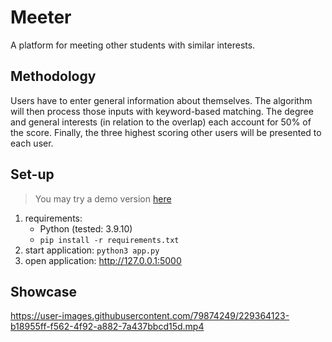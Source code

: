 # Meeter

A platform for meeting other students with similar interests. 

## Methodology 

Users have to enter general information about themselves. The algorithm will then process those inputs with keyword-based matching. The degree and general interests (in relation to the overlap) each account for 50% of the score. Finally, the three highest scoring other users will be presented to each user.

## Set-up

> You may try a demo version [here](https://meeter.pythonanywhere.com)

1. requirements: 
    - Python (tested: 3.9.10)
    - ```pip install -r requirements.txt```
2. start application: ```python3 app.py```
3. open application: http://127.0.0.1:5000

## Showcase

https://user-images.githubusercontent.com/79874249/229364123-b18955ff-f562-4f92-a882-7a437bbcd15d.mp4
